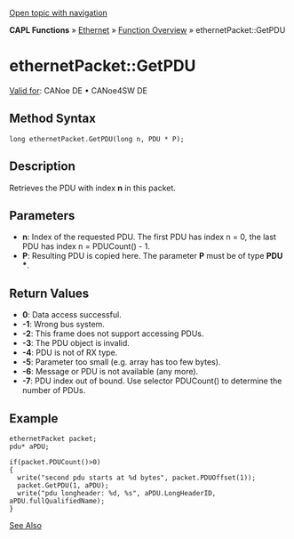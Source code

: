 [Open topic with navigation](../../../../../CANoeDEFamily.htm#Topics/CAPLFunctions/IP/Methods/CAPLfunctionGetPDU.md)

**CAPL Functions** » [Ethernet](../CAPLEthernetStartPage.md) » [Function Overview](../CAPLfunctionsIPOverview.md) » ethernetPacket::GetPDU

# ethernetPacket::GetPDU

[Valid for](../../../Shared/FeatureAvailability.md): CANoe DE • CANoe4SW DE

## Method Syntax

```plaintext
long ethernetPacket.GetPDU(long n, PDU * P);
```

## Description

Retrieves the PDU with index **n** in this packet.

## Parameters

- **n**: Index of the requested PDU. The first PDU has index n = 0, the last PDU has index n = PDUCount() - 1.
- **P**: Resulting PDU is copied here. The parameter **P** must be of type **PDU \***.

## Return Values

- **0**: Data access successful.
- **-1**: Wrong bus system.
- **-2**: This frame does not support accessing PDUs.
- **-3**: The PDU object is invalid.
- **-4**: PDU is not of RX type.
- **-5**: Parameter too small (e.g. array has too few bytes).
- **-6**: Message or PDU is not available (any more).
- **-7**: PDU index out of bound. Use selector PDUCount() to determine the number of PDUs.

## Example

```plaintext
ethernetPacket packet;
pdu* aPDU;

if(packet.PDUCount()>0)
{
  write("second pdu starts at %d bytes", packet.PDUOffset(1));
  packet.GetPDU(1, aPDU);
  write("pdu longheader: %d, %s", aPDU.LongHeaderID, aPDU.fullQualifiedName);
}
```

[See Also](javascript:void(0);)